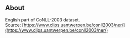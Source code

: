## About
English part of CoNLL-2003 dataset.<br>
Source: [https://www.clips.uantwerpen.be/conll2003/ner/](https://www.clips.uantwerpen.be/conll2003/ner/)
